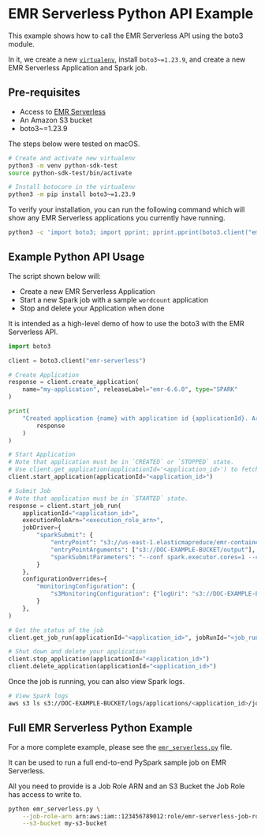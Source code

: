 # EMR Serverless Python API Example

This example shows how to call the EMR Serverless API using the boto3 module.

In it, we create a new [`virtualenv`](https://virtualenv.pypa.io/en/latest/), install `boto3~=1.23.9`, and create a new EMR Serverless Application and Spark job.

## Pre-requisites

- Access to [EMR Serverless](https://docs.aws.amazon.com/emr/latest/EMR-Serverless-UserGuide/emr-serverless.html)
- An Amazon S3 bucket
- boto3~=1.23.9

The steps below were tested on macOS.

```bash
# Create and activate new virtualenv
python3 -m venv python-sdk-test
source python-sdk-test/bin/activate

# Install botocore in the virtualenv
python3 -m pip install boto3~=1.23.9
```

To verify your installation, you can run the following command which will show any EMR Serverless applications you currently have running.

```bash
python3 -c 'import boto3; import pprint; pprint.pprint(boto3.client("emr-serverless").list_applications())'
```

## Example Python API Usage

The script shown below will:

- Create a new EMR Serverless Application
- Start a new Spark job with a sample `wordcount` application
- Stop and delete your Application when done

It is intended as a high-level demo of how to use the boto3 with the EMR Serverless API.

```python
import boto3

client = boto3.client("emr-serverless")

# Create Application
response = client.create_application(
    name="my-application", releaseLabel="emr-6.6.0", type="SPARK"
)

print(
    "Created application {name} with application id {applicationId}. Arn: {arn}".format_map(
        response
    )
)

# Start Application
# Note that application must be in `CREATED` or `STOPPED` state.
# Use client.get_application(applicationId='<application_id>') to fetch state.
client.start_application(applicationId="<application_id>")

# Submit Job
# Note that application must be in `STARTED` state.
response = client.start_job_run(
    applicationId="<application_id>",
    executionRoleArn="<execution_role_arn>",
    jobDriver={
        "sparkSubmit": {
            "entryPoint": "s3://us-east-1.elasticmapreduce/emr-containers/samples/wordcount/scripts/wordcount.py",
            "entryPointArguments": ["s3://DOC-EXAMPLE-BUCKET/output"],
            "sparkSubmitParameters": "--conf spark.executor.cores=1 --conf spark.executor.memory=4g --conf spark.driver.cores=1 --conf spark.driver.memory=4g --conf spark.executor.instances=1",
        }
    },
    configurationOverrides={
        "monitoringConfiguration": {
            "s3MonitoringConfiguration": {"logUri": "s3://DOC-EXAMPLE-BUCKET/logs"}
        }
    },
)

# Get the status of the job
client.get_job_run(applicationId="<application_id>", jobRunId="<job_run_id>")

# Shut down and delete your application
client.stop_application(applicationId="<application_id>")
client.delete_application(applicationId="<application_id>")

```

Once the job is running, you can also view Spark logs.

```bash
# View Spark logs
aws s3 ls s3://DOC-EXAMPLE-BUCKET/logs/applications/<application_id>/jobs/<job_run_id>/
```

## Full EMR Serverless Python Example

For a more complete example, please see the [`emr_serverless.py`](./emr_serverless.py) file.

It can be used to run a full end-to-end PySpark sample job on EMR Serverless.

All you need to provide is a Job Role ARN and an S3 Bucket the Job Role has access to write to.

```bash
python emr_serverless.py \
    --job-role-arn arn:aws:iam::123456789012:role/emr-serverless-job-role \
    --s3-bucket my-s3-bucket
```
